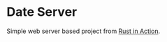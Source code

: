 # Date Server

Simple web server based project from [Rust in Action](https://www.manning.com/books/rust-in-action).